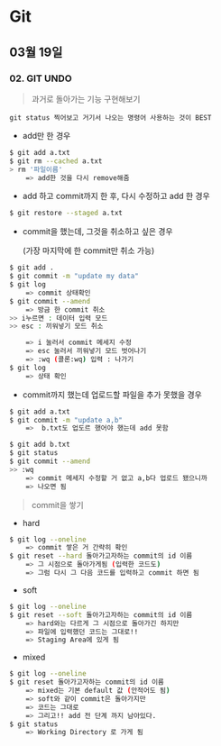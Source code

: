 # Git

## 03월 19일

### 02. GIT UNDO

> 과거로 돌아가는 기능 구현해보기

`git status 찍어보고 거기서 나오는 명령어 사용하는 것이 BEST`

- add만 한 경우

```bash
$ git add a.txt
$ git rm --cached a.txt
> rm '파일이름'
	=> add한 것을 다시 remove해줌
```



- add 하고 commit까지 한 후, 다시 수정하고 add 한 경우

```bash
$ git restore --staged a.txt
```



- commit을 했는데, 그것을 취소하고 싶은 경우

  (가장 마지막에 한 commit만 취소 가능)

```bash
$ git add .
$ git commit -m "update my data"
$ git log
	=> commit 상태확인
$ git commit --amend
	=> 방금 한 commit 취소
>> i누르면 : 데이터 입력 모드
>> esc : 끼워넣기 모드 취소

	=> i 눌러서 commit 메세지 수정
	=> esc 눌러서 끼워넣기 모드 벗어나기
	=> :wq (콜론:wq) 입력 : 나가기
$ git log
	=> 상태 확인
```



- commit까지 했는데 업로드할 파일을 추가 못했을 경우

```bash
$ git add a.txt
$ git commit -m "update a,b"
	=>  b.txt도 업도르 했어야 했는데 add 못함

$ git add b.txt
$ git status
$ git commit --amend
>> :wq
	=> commit 메세지 수정할 거 없고 a,b다 업로드 됐으니까
	=> 나오면 됨
```



> commit을 쌓기

- hard

```bash
$ git log --oneline
	=> commit 쌓은 거 간략히 확인
$ git reset --hard 돌아가고자하는 commit의 id 이름
	=> 그 시점으로 돌아가게됨 (입력한 코드도)
	=> 그럼 다시 그 다음 코드를 입력하고 commit 하면 됨
```



- soft

```bash
$ git log --oneline
$ git reset --soft 돌아가고자하는 commit의 id 이름
	=> hard와는 다르게 그 시점으로 돌아가긴 하지만
	=> 파일에 입력했던 코드는 그대로!!
	=> Staging Area에 있게 됨
```



- mixed

```bash
$ git log --oneline
$ git reset 돌아가고자하는 commit의 id 이름
	=> mixed는 기본 default 값 (안적어도 됨)
	=> soft와 같이 commit은 돌아가지만
	=> 코드는 그대로
	=> 그리고!! add 전 단계 까지 남아있다.
$ git status
	=> Working Directory 로 가게 됨
```

